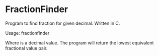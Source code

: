 # FractionFinder
Program to find fraction for given decimal. Written in C.

Usage: fractionfinder <num> 

Where <num> is a decimal value. The program will return the lowest equivalent fractional value pair.
